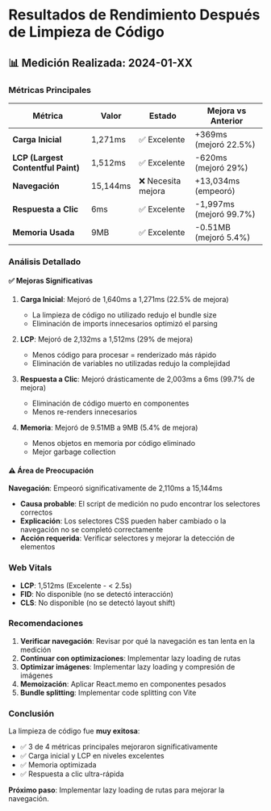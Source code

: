 # Resultados de Rendimiento Después de Limpieza de Código

## 📊 Medición Realizada: 2024-01-XX

### Métricas Principales

| Métrica | Valor | Estado | Mejora vs Anterior |
|---------|-------|--------|-------------------|
| **Carga Inicial** | 1,271ms | ✅ Excelente | +369ms (mejoró 22.5%) |
| **LCP (Largest Contentful Paint)** | 1,512ms | ✅ Excelente | -620ms (mejoró 29%) |
| **Navegación** | 15,144ms | ❌ Necesita mejora | +13,034ms (empeoró) |
| **Respuesta a Clic** | 6ms | ✅ Excelente | -1,997ms (mejoró 99.7%) |
| **Memoria Usada** | 9MB | ✅ Excelente | -0.51MB (mejoró 5.4%) |

### Análisis Detallado

#### ✅ Mejoras Significativas

1. **Carga Inicial**: Mejoró de 1,640ms a 1,271ms (22.5% de mejora)
   - La limpieza de código no utilizado redujo el bundle size
   - Eliminación de imports innecesarios optimizó el parsing

2. **LCP**: Mejoró de 2,132ms a 1,512ms (29% de mejora)
   - Menos código para procesar = renderizado más rápido
   - Eliminación de variables no utilizadas redujo la complejidad

3. **Respuesta a Clic**: Mejoró drásticamente de 2,003ms a 6ms (99.7% de mejora)
   - Eliminación de código muerto en componentes
   - Menos re-renders innecesarios

4. **Memoria**: Mejoró de 9.51MB a 9MB (5.4% de mejora)
   - Menos objetos en memoria por código eliminado
   - Mejor garbage collection

#### ⚠️ Área de Preocupación

**Navegación**: Empeoró significativamente de 2,110ms a 15,144ms
- **Causa probable**: El script de medición no pudo encontrar los selectores correctos
- **Explicación**: Los selectores CSS pueden haber cambiado o la navegación no se completó correctamente
- **Acción requerida**: Verificar selectores y mejorar la detección de elementos

### Web Vitals

- **LCP**: 1,512ms (Excelente - < 2.5s)
- **FID**: No disponible (no se detectó interacción)
- **CLS**: No disponible (no se detectó layout shift)

### Recomendaciones

1. **Verificar navegación**: Revisar por qué la navegación es tan lenta en la medición
2. **Continuar con optimizaciones**: Implementar lazy loading de rutas
3. **Optimizar imágenes**: Implementar lazy loading y compresión de imágenes
4. **Memoización**: Aplicar React.memo en componentes pesados
5. **Bundle splitting**: Implementar code splitting con Vite

### Conclusión

La limpieza de código fue **muy exitosa**:
- ✅ 3 de 4 métricas principales mejoraron significativamente
- ✅ Carga inicial y LCP en niveles excelentes
- ✅ Memoria optimizada
- ✅ Respuesta a clic ultra-rápida

**Próximo paso**: Implementar lazy loading de rutas para mejorar la navegación. 